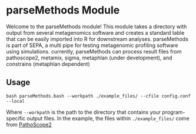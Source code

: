 # parseMethods Module

Welcome to the parseMethods module! This module takes a directory with output from several metagenomics software and creates a standard table that can be easily imported into R for downstream analyses.
parseMethods is part of SEPA, a multi pipe for testing metagenomic profiling software using simulations. currently, parseMethods can process result files from pathoscope2, metamix, sigma, metaphlan (under development), and constrains (metaphlan dependent)

## Usage

    bash parseMethods.bash --workpath ./example_files/ --cfile config.conf --local

Where `--workpath` is the path to the directory that contains your program-specific output files. In the example, the files within `./example_files/` come from [PathoScope2](https://github.com/PathoScope/PathoScope)
